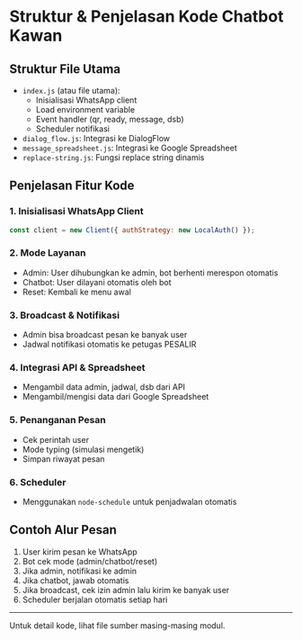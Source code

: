 # Struktur & Penjelasan Kode Chatbot Kawan

## Struktur File Utama
- `index.js` (atau file utama):
  - Inisialisasi WhatsApp client
  - Load environment variable
  - Event handler (qr, ready, message, dsb)
  - Scheduler notifikasi
- `dialog_flow.js`: Integrasi ke DialogFlow
- `message_spreadsheet.js`: Integrasi ke Google Spreadsheet
- `replace-string.js`: Fungsi replace string dinamis

## Penjelasan Fitur Kode
### 1. Inisialisasi WhatsApp Client
```js
const client = new Client({ authStrategy: new LocalAuth() });
```

### 2. Mode Layanan
- Admin: User dihubungkan ke admin, bot berhenti merespon otomatis
- Chatbot: User dilayani otomatis oleh bot
- Reset: Kembali ke menu awal

### 3. Broadcast & Notifikasi
- Admin bisa broadcast pesan ke banyak user
- Jadwal notifikasi otomatis ke petugas PESALIR

### 4. Integrasi API & Spreadsheet
- Mengambil data admin, jadwal, dsb dari API
- Mengambil/mengisi data dari Google Spreadsheet

### 5. Penanganan Pesan
- Cek perintah user
- Mode typing (simulasi mengetik)
- Simpan riwayat pesan

### 6. Scheduler
- Menggunakan `node-schedule` untuk penjadwalan otomatis

## Contoh Alur Pesan
1. User kirim pesan ke WhatsApp
2. Bot cek mode (admin/chatbot/reset)
3. Jika admin, notifikasi ke admin
4. Jika chatbot, jawab otomatis
5. Jika broadcast, cek izin admin lalu kirim ke banyak user
6. Scheduler berjalan otomatis setiap hari

---

Untuk detail kode, lihat file sumber masing-masing modul.
